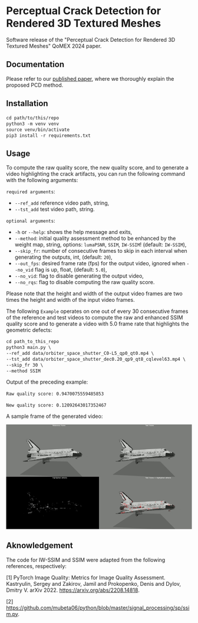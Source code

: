 # Perceptual Crack Detection for Rendered 3D Textured Meshes
Software release of the "Perceptual Crack Detection for Rendered 3D Textured Meshes" QoMEX 2024 paper.

## Documentation
Please refer to our [published paper](), where we thoroughly explain the proposed PCD method.

## Installation
```
cd path/to/this/repo
python3 -m venv venv
source venv/bin/activate
pip3 install -r requirements.txt
```

## Usage
To compute the raw quality score, the new quality score, and to generate a video highlighting the crack artifacts, you can run the following command with the following arguments:

`required arguments`:

* `--ref_add` reference video path, string,
* `--tst_add` test video path, string.

`optional arguments`:
* `-h` or `--help`: shows the help message and exits,
* `--method`: initial quality assessment method to be enhanced by the weight map, string, options: `lumaPSNR`, `SSIM`, `IW-SSIM`! (default: `IW-SSIM`),
* `--skip_fr`: number of consecutive frames to skip in each interval when generating the outputs, int, (default: `20`),
* `--out_fps`: desired frame rate (fps) for the output video, ignored when `--no_vid` flag is up, float, (default: `5.0`),
* `--no_vid`: flag to disable generating the output video,
* `--no_rqs`: flag to disable computing the raw quality score.

Please note that the height and width of the output video frames are two times the height and width of the input video frames.

The following `Example` operates on one out of every 30 consecutive frames of the reference and test videos to compute the raw and enhanced SSIM quality score and to generate a video with 5.0 frame rate that highlights the geometric defects:
```
cd path_to_this_repo
python3 main.py \
--ref_add data/orbiter_space_shutter_C0-L5_qp0_qt0.mp4 \
--tst_add data/orbiter_space_shutter_dec0.20_qp9_qt8_cqlevel63.mp4 \
--skip_fr 30 \
--method SSIM 
```

Output of the preceding example:

`Raw quality score: 0.9470075559485853`

`New quality score: 0.12092643017352467`

A sample frame of the generated video:

![Alt text](/img/sample_frame.png)

## Aknowledgement

The code for IW-SSIM and SSIM were adapted from the following references, respectively:

[1] PyTorch Image Quality: Metrics for Image Quality Assessment. Kastryulin, Sergey and Zakirov, Jamil and Prokopenko, Denis and Dylov, Dmitry V. arXiv 2022. https://arxiv.org/abs/2208.14818.

[2] https://github.com/mubeta06/python/blob/master/signal_processing/sp/ssim.py.

